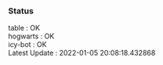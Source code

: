 ### Status


table : OK  
hogwarts : OK  
icy-bot : OK  
Latest Update : 2022-01-05 20:08:18.432868
